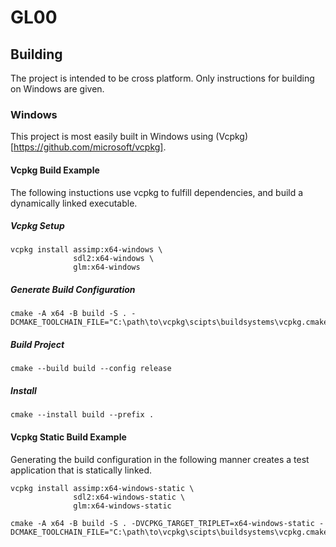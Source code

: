 GL00
====

## Building

The project is intended to be cross platform.
Only instructions for building on Windows are given.

### Windows

This project is most easily built in Windows using
(Vcpkg)[https://github.com/microsoft/vcpkg].

#### Vcpkg Build Example

The following instuctions use vcpkg to fulfill dependencies, and build a
dynamically linked executable.

##### Vcpkg Setup
```
vcpkg install assimp:x64-windows \
              sdl2:x64-windows \
              glm:x64-windows
```

##### Generate Build Configuration
```
cmake -A x64 -B build -S . -DCMAKE_TOOLCHAIN_FILE="C:\path\to\vcpkg\scipts\buildsystems\vcpkg.cmake"
```

##### Build Project
```
cmake --build build --config release
```

##### Install
```
cmake --install build --prefix .
```

#### Vcpkg Static Build Example

Generating the build configuration in the following manner creates a test
application that is statically linked.

```
vcpkg install assimp:x64-windows-static \
              sdl2:x64-windows-static \
              glm:x64-windows-static

cmake -A x64 -B build -S . -DVCPKG_TARGET_TRIPLET=x64-windows-static -DCMAKE_TOOLCHAIN_FILE="C:\path\to\vcpkg\scipts\buildsystems\vcpkg.cmake"
```

